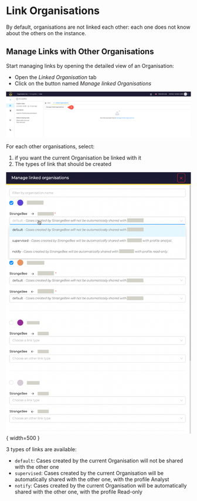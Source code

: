 # Link Organisations

By default, organisations are not linked each other: each one does not know about the others on the instance.

## Manage Links with Other Organisations

Start managing links by opening the detailed view of an Organisation:

* Open the *Linked Organisation* tab
* Click on the button named *Manage linked Organisations*

![](./images/organisation-links-2.png)

For each other organisations, select:

1. if you want the current Organisation be linked with it
2. The types of link that should be created
  
![](./images/organisation-links-1.png){ width=500 }


3 types of links are available: 

* `default`: Cases created by the current Organisation will not be shared with the other one
* `supervised`: Cases created by the current Organisation will be automatically shared with the other one, with the profile Analyst
* `notify`: Cases created by the current Organisation will be automatically shared with the other one, with the profile Read-only